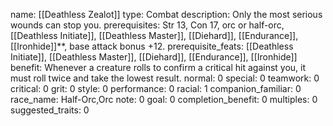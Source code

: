 name: [[Deathless Zealot]]
type: Combat
description: Only the most serious wounds can stop you.
prerequisites: Str 13, Con 17, orc or half-orc, [[Deathless Initiate]], [[Deathless Master]], [[Diehard]], [[Endurance]], [[Ironhide]]**, base attack bonus +12.
prerequisite_feats: [[Deathless Initiate]], [[Deathless Master]], [[Diehard]], [[Endurance]], [[Ironhide]]
benefit: Whenever a creature rolls to confirm a critical hit against you, it must roll twice and take the lowest result.
normal: 0
special: 0
teamwork: 0
critical: 0
grit: 0
style: 0
performance: 0
racial: 1
companion_familiar: 0
race_name: Half-Orc,Orc
note: 0
goal: 0
completion_benefit: 0
multiples: 0
suggested_traits: 0
